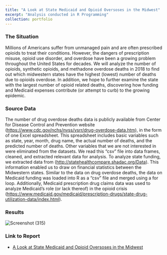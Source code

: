 ```yaml
---
title: "A Look at State Medicaid and Opioid Oversoses in the Midwest"
excerpt: "Analysis conducted in R Programming"
collection: portfolio
---
```


### The Situation 

Millions of Americans suffer from unmanaged pain and are often prescribed opioids to treat their conditions. However, the dangers of prescription misuse, opioid use disorder, and overdose have been a growing problem throughout the United States for decades. We will analyze the number of opioids, synthetic opioids, and methadone overdose deaths in 2018 to find out which midwestern states have the highest (lowest) number of deaths due to opioids overdose.  In addition, we hope to further examine the state with the largest number of opioid related deaths, discovering how funding and Medicaid expenses contribute (or attempt to curb) to the growing epidemic.  

### Source Data 

The number of drug overdose deaths data is publicly available from Center for Disease Control and Prevention website (https://www.cdc.gov/nchs/nvss/vsrr/drug-overdose-data.htm), in the form of one Excel spreadsheet. This spreadsheet includes basic variables such as state, year, month, drug name, the actual number of deaths, and the predicted number of deaths. Other variables that we are not interested in were eliminated from the datasets. We read this “csv” file into data frames, cleaned, and extracted relevant data for analysis. To analyze state funding, we extracted data from (http://statehealthcompare.shadac.org/Data). This information enabled us to draw on financial statistics between the Midwestern states.  Similar to the data on drug overdose deaths, the data on Medicaid funding was loaded into R as a “csv” file and merged using a for loop.   Additionally, Medicaid prescription drug claims data was used to analyze Medicaid’s role (or lack thereof) in the opioid crisis (https://www.medicaid.gov/medicaid/prescription-drugs/state-drug-utilization-data/index.html).  

### Results

![Screenshot (315)](https://user-images.githubusercontent.com/54378394/99928931-81774e00-2d08-11eb-80c8-4bdc13e6c0d9.png)

### Link to Report
* [A Look at State Medicaid and Opioid Oversoses in the Midwest](https://github.com/newing21/newing21.github.io/blob/master/files/R_Project.pdf)
